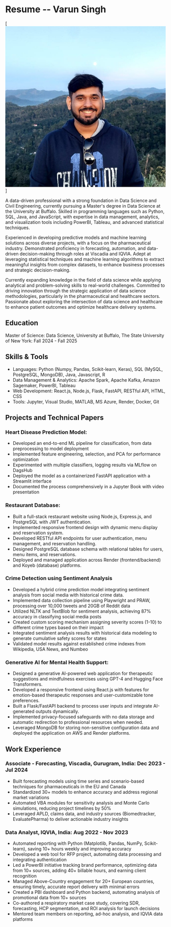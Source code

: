 # Resume -- Varun Singh

[![alt text](1702719279002.jpeg)]

A data-driven professional with a strong foundation in Data Science and Civil Engineering, currently pursuing a Master's degree in Data Science at the University at Buffalo. Skilled in programming languages such as Python, SQL, Java, and JavaScript, with expertise in data management, analytics, and visualization tools including PowerBI, Tableau, and advanced statistical techniques.

Experienced in developing predictive models and machine learning solutions across diverse projects, with a focus on the pharmaceutical industry. Demonstrated proficiency in forecasting, automation, and data-driven decision-making through roles at Viscadia and IQVIA. Adept at leveraging statistical techniques and machine learning algorithms to extract meaningful insights from complex datasets, to enhance business processes and strategic decision-making.

Currently expanding knowledge in the field of data science while applying analytical and problem-solving skills to real-world challenges. Committed to driving innovation through the strategic application of data science methodologies, particularly in the pharmaceutical and healthcare sectors. Passionate about exploring the intersection of data science and healthcare to enhance patient outcomes and optimize healthcare delivery systems.


## Education
Master of Science: Data Science, University at Buffalo, The State University of New York:  Fall 2024 - Fall 2025


## Skills & Tools
- Languages: Python (Numpy, Pandas, Scikit-learn, Keras), SQL (MySQL, PostgreSQL, MongoDB), Java, Javascript, R
- Data Management & Analytics: Apache Spark, Apache Kafka, Amazon Sagemaker, PowerBI, Tableau
- Web Development: React.js, Node.js, Flask, FastAPI, RESTful API, HTML, CSS
- Tools: Jupyter, Visual Studio, MATLAB, MS Azure, Render, Docker, Git


## Projects and Technical Papers

### Heart Disease Prediction Model:
- Developed an end-to-end ML pipeline for classification, from data preprocessing to model deployment
- Implemented feature engineering, selection, and PCA for performance optimization
- Experimented with multiple classifiers, logging results via MLflow on DagsHub
- Deployed the model as a containerized FastAPI application with a Streamlit interface
- Documented the process comprehensively in a Jupyter Book with video presentation

### Restaurant Database:
- Built a full-stack restaurant website using Node.js, Express.js, and PostgreSQL with JWT authentication.
- Implemented responsive frontend design with dynamic menu display and reservation system.
- Developed RESTful API endpoints for user authentication, menu management, and reservation handling.
- Designed PostgreSQL database schema with relational tables for users, menu items, and reservations.
- Deployed and managed application across Render (frontend/backend) and Koyeb (database) platforms.

### Crime Detection using Sentiment Analysis
- Developed a hybrid crime prediction model integrating sentiment analysis from social media with historical crime data.
- Implemented data collection pipeline using Playwright and PRAW, processing over 10,000 tweets and 20GB of Reddit data
- Utilized NLTK and TextBlob for sentiment analysis, achieving 87% accuracy in classifying social media posts
- Created custom scoring mechanism assigning severity scores (1-10) to different crime types based on their impact
- Integrated sentiment analysis results with historical data modeling to generate cumulative safety scores for states
- Validated model results against established crime indexes from Wikipedia, USA News, and Numbeo

### Generative AI for Mental Health Support:
- Designed a generative AI-powered web application for therapeutic suggestions and mindfulness exercises using GPT-4 and Hugging Face Transformers.
- Developed a responsive frontend using React.js with features for emotion-based therapeutic responses and user-customizable tone preferences.
- Built a Flask/FastAPI backend to process user inputs and integrate AI-generated outputs dynamically.
- Implemented privacy-focused safeguards with no data storage and automatic redirection to professional resources when needed.
- Leveraged MongoDB for storing non-sensitive configuration data and deployed the application on AWS and Render platforms.


## Work Experience

### Associate - Forecasting, Viscadia, Gurugram, India: Dec 2023 - Jul 2024
- Built forecasting models using time series and scenario-based techniques for pharmaceuticals in the EU and Canada
- Standardized 30+ models to enhance accuracy and address regional market variations
- Automated VBA modules for sensitivity analysis and Monte Carlo simulations, reducing project timelines by 50%
- Leveraged APLD, claims data, and industry sources (Biomedtracker, EvaluatePharma) to deliver actionable industry insights

### Data Analyst, IQVIA, India: Aug 2022 - Nov 2023
- Automated reporting with Python (Matplotlib, Pandas, NumPy, Scikit-learn), saving 10+ hours weekly and improving accuracy
- Developed a web tool for RFP project, automating data processing and integrating authentication
- Led a PowerBI initiative tracking brand performance, optimizing data from 10+ sources, adding 40+ billable hours, and earning client recognition
- Managed Above-Country engagement for 20+ European countries, ensuring timely, accurate report delivery with minimal errors
- Created a PBI dashboard and Python backend, automating analysis of promotional data from 10+ sources
- Co-authored a respiratory market case study, covering SDR, forecasting, HCP segmentation, and ROI analysis for launch decisions
- Mentored team members on reporting, ad-hoc analysis, and IQVIA data platforms